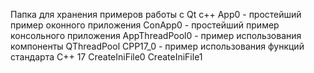 Папка для хранения примеров работы с Qt c++
App0 - простейший пример оконного приложения
ConApp0 - простейший пример консольного приложения
AppThreadPool0 - пример использования компоненты QThreadPool
CPP17_0 - пример использования функций стандарта C++ 17
CreateIniFile0
CreateIniFile1

